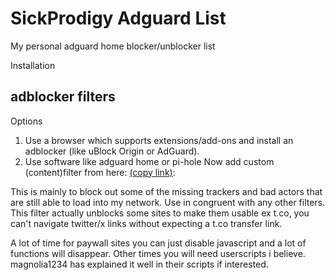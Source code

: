 # SickProdigy Adguard List

My personal adguard home blocker/unblocker list

Installation
## adblocker filters

Options
1. Use a browser which supports extensions/add-ons and install an adblocker (like uBlock Origin or AdGuard).
2. Use software like adguard home or pi-hole
Now add custom (content)filter from here: [(copy link)](https://gitea.rcs1.xyz/sickprodigy/adguard-list/raw/branch/main/assets/Filter-1.txt):

This is mainly to block out some of the missing trackers and bad actors that are still able to load into my network.
Use in congruent with any other filters. This filter actually unblocks some sites to make them usable ex t.co, you can't navigate twitter/x links without expecting a t.co transfer link. 

A lot of time for paywall sites you can just disable javascript and a lot of functions will disappear.
Other times you will need userscripts i believe. magnolia1234 has explained it well in their scripts if interested. 